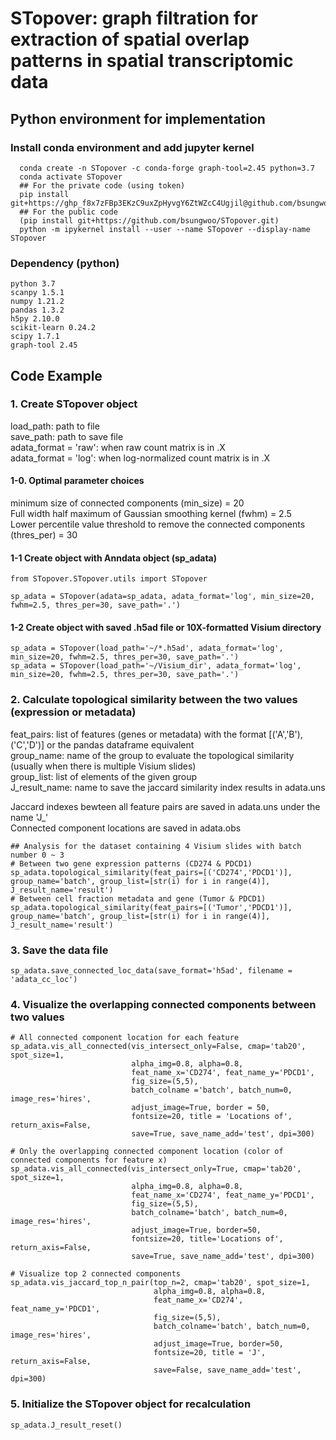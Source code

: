 # STopover: graph filtration for extraction of spatial overlap patterns in spatial transcriptomic data

## Python environment for implementation     
### Install conda environment and add jupyter kernel  
```Plain Text  
  conda create -n STopover -c conda-forge graph-tool=2.45 python=3.7  
  conda activate STopover  
  ## For the private code (using token)    
  pip install git+https://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@github.com/bsungwoo/STopover.git  
  ## For the public code  
  (pip install git+https://github.com/bsungwoo/STopover.git)  
  python -m ipykernel install --user --name STopover --display-name STopover  
```

### Dependency (python)  
```Plain Text
python 3.7  
scanpy 1.5.1  
numpy 1.21.2  
pandas 1.3.2  
h5py 2.10.0  
scikit-learn 0.24.2  
scipy 1.7.1  
graph-tool 2.45  
```

## Code Example  
### 1. Create STopover object 
load_path: path to file  
save_path: path to save file  
adata_format = 'raw': when raw count matrix is in .X  
adata_format = 'log': when log-normalized count matrix is in .X  

#### 1-0. Optimal parameter choices  
  minimum size of connected components (min_size) = 20  
  Full width half maximum of Gaussian smoothing kernel (fwhm) = 2.5  
  Lower percentile value threshold to remove the connected components (thres_per) = 30  

#### 1-1 Create object with Anndata object (sp_adata)  
```Plain Text
from STopover.STopover.utils import STopover  

sp_adata = STopover(adata=sp_adata, adata_format='log', min_size=20, fwhm=2.5, thres_per=30, save_path='.')  
```

#### 1-2 Create object with saved .h5ad file or 10X-formatted Visium directory  
```Plain Text
sp_adata = STopover(load_path='~/*.h5ad', adata_format='log', min_size=20, fwhm=2.5, thres_per=30, save_path='.')  
sp_adata = STopover(load_path='~/Visium_dir', adata_format='log', min_size=20, fwhm=2.5, thres_per=30, save_path='.')  
```

### 2. Calculate topological similarity between the two values (expression or metadata)  
feat_pairs: list of features (genes or metadata) with the format [('A','B'),('C','D')] or the pandas dataframe equivalent  
group_name: name of the group to evaluate the topological similarity (usually when there is multiple Visium slides)  
group_list: list of elements of the given group  
J_result_name: name to save the jaccard similarity index results in adata.uns  

Jaccard indexes bewteen all feature pairs are saved in adata.uns under the name 'J_'  
Connected component locations are saved in adata.obs  
```Plain Text
## Analysis for the dataset containing 4 Visium slides with batch number 0 ~ 3  
# Between two gene expression patterns (CD274 & PDCD1)  
sp_adata.topological_similarity(feat_pairs=[('CD274','PDCD1')], group_name='batch', group_list=[str(i) for i in range(4)], J_result_name='result')   
# Between cell fraction metadata and gene (Tumor & PDCD1)  
sp_adata.topological_similarity(feat_pairs=[('Tumor','PDCD1')], group_name='batch', group_list=[str(i) for i in range(4)], J_result_name='result')   
```

### 3. Save the data file  
```Plain Text
sp_adata.save_connected_loc_data(save_format='h5ad', filename = 'adata_cc_loc')  
```

### 4. Visualize the overlapping connected components between two values  
```Plain Text  
# All connected component location for each feature  
sp_adata.vis_all_connected(vis_intersect_only=False, cmap='tab20', spot_size=1, 
                           alpha_img=0.8, alpha=0.8,  
                           feat_name_x='CD274', feat_name_y='PDCD1',  
                           fig_size=(5,5), 
                           batch_colname ='batch', batch_num=0, image_res='hires',  
                           adjust_image=True, border = 50,  
                           fontsize=20, title = 'Locations of', return_axis=False,  
                           save=True, save_name_add='test', dpi=300)  

# Only the overlapping connected component location (color of connected components for feature x)  
sp_adata.vis_all_connected(vis_intersect_only=True, cmap='tab20', spot_size=1, 
                           alpha_img=0.8, alpha=0.8,  
                           feat_name_x='CD274', feat_name_y='PDCD1',  
                           fig_size=(5,5), 
                           batch_colname='batch', batch_num=0, image_res='hires',  
                           adjust_image=True, border=50,  
                           fontsize=20, title='Locations of', return_axis=False,  
                           save=True, save_name_add='test', dpi=300)  

# Visualize top 2 connected components  
sp_adata.vis_jaccard_top_n_pair(top_n=2, cmap='tab20', spot_size=1,
                                alpha_img=0.8, alpha=0.8, 
                                feat_name_x='CD274', feat_name_y='PDCD1',  
                                fig_size=(5,5), 
                                batch_colname='batch', batch_num=0, image_res='hires', 
                                adjust_image=True, border=50, 
                                fontsize=20, title = 'J', return_axis=False,
                                save=False, save_name_add='test', dpi=300)
```
### 5. Initialize the STopover object for recalculation  
```Plain Text 
sp_adata.J_result_reset()
```